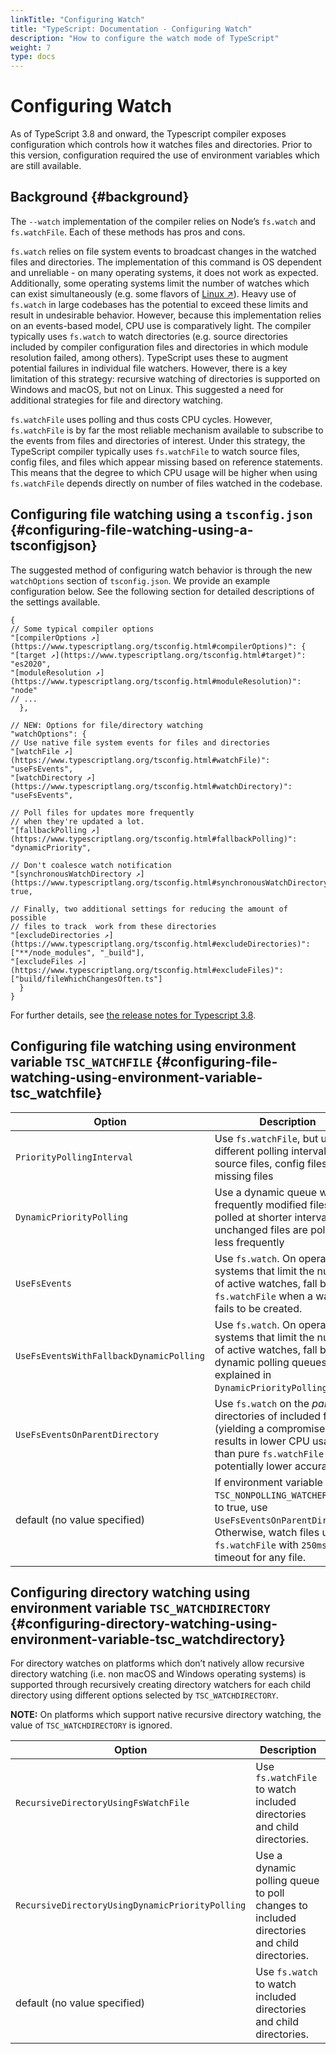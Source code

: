 ```yaml
---
linkTitle: "Configuring Watch"
title: "TypeScript: Documentation - Configuring Watch"
description: "How to configure the watch mode of TypeScript"
weight: 7
type: docs
---
```


# Configuring Watch

As of TypeScript 3.8 and onward, the Typescript compiler exposes configuration which controls how it watches files and directories. Prior to this version, configuration required the use of environment variables which are still available.

## Background {#background}

The `--watch` implementation of the compiler relies on Node’s `fs.watch` and `fs.watchFile`. Each of these methods has pros and cons.

`fs.watch` relies on file system events to broadcast changes in the watched files and directories. The implementation of this command is OS dependent and unreliable - on many operating systems, it does not work as expected. Additionally, some operating systems limit the number of watches which can exist simultaneously (e.g. some flavors of [Linux ↗](https://man7.org/linux/man-pages/man7/inotify.7.html)). Heavy use of `fs.watch` in large codebases has the potential to exceed these limits and result in undesirable behavior. However, because this implementation relies on an events-based model, CPU use is comparatively light. The compiler typically uses `fs.watch` to watch directories (e.g. source directories included by compiler configuration files and directories in which module resolution failed, among others). TypeScript uses these to augment potential failures in individual file watchers. However, there is a key limitation of this strategy: recursive watching of directories is supported on Windows and macOS, but not on Linux. This suggested a need for additional strategies for file and directory watching.

`fs.watchFile` uses polling and thus costs CPU cycles. However, `fs.watchFile` is by far the most reliable mechanism available to subscribe to the events from files and directories of interest. Under this strategy, the TypeScript compiler typically uses `fs.watchFile` to watch source files, config files, and files which appear missing based on reference statements. This means that the degree to which CPU usage will be higher when using `fs.watchFile` depends directly on number of files watched in the codebase.

## Configuring file watching using a `tsconfig.json` {#configuring-file-watching-using-a-tsconfigjson}

The suggested method of configuring watch behavior is through the new `watchOptions` section of `tsconfig.json`. We provide an example configuration below. See the following section for detailed descriptions of the settings available.

```
{
// Some typical compiler options
"[compilerOptions ↗](https://www.typescriptlang.org/tsconfig.html#compilerOptions)": {
"[target ↗](https://www.typescriptlang.org/tsconfig.html#target)": "es2020",
"[moduleResolution ↗](https://www.typescriptlang.org/tsconfig.html#moduleResolution)": "node"
// ...
  },

// NEW: Options for file/directory watching
"watchOptions": {
// Use native file system events for files and directories
"[watchFile ↗](https://www.typescriptlang.org/tsconfig.html#watchFile)": "useFsEvents",
"[watchDirectory ↗](https://www.typescriptlang.org/tsconfig.html#watchDirectory)": "useFsEvents",

// Poll files for updates more frequently
// when they're updated a lot.
"[fallbackPolling ↗](https://www.typescriptlang.org/tsconfig.html#fallbackPolling)": "dynamicPriority",

// Don't coalesce watch notification
"[synchronousWatchDirectory ↗](https://www.typescriptlang.org/tsconfig.html#synchronousWatchDirectory)": true,

// Finally, two additional settings for reducing the amount of possible
// files to track  work from these directories
"[excludeDirectories ↗](https://www.typescriptlang.org/tsconfig.html#excludeDirectories)": ["**/node_modules", "_build"],
"[excludeFiles ↗](https://www.typescriptlang.org/tsconfig.html#excludeFiles)": ["build/fileWhichChangesOften.ts"]
  }
}
```

For further details, see [the release notes for Typescript 3.8](/typescript/5.2/whats-new/typescript-3-8#better-directory-watching-on-linux-and-watchoptions).

## Configuring file watching using environment variable `TSC_WATCHFILE` {#configuring-file-watching-using-environment-variable-tsc_watchfile}

|Option|Description|
|---|---|
|`PriorityPollingInterval`|Use `fs.watchFile`, but use different polling intervals for source files, config files and missing files|
|`DynamicPriorityPolling`|Use a dynamic queue where frequently modified files are polled at shorter intervals, and unchanged files are polled less frequently|
|`UseFsEvents`|Use `fs.watch`. On operating systems that limit the number of active watches, fall back to `fs.watchFile` when a watcher fails to be created.|
|`UseFsEventsWithFallbackDynamicPolling`|Use `fs.watch`. On operating systems that limit the number of active watches, fall back to dynamic polling queues (as explained in `DynamicPriorityPolling`)|
|`UseFsEventsOnParentDirectory`|Use `fs.watch` on the *parent* directories of included files (yielding a compromise that results in lower CPU usage than pure `fs.watchFile` but potentially lower accuracy).|
|default (no value specified)|If environment variable `TSC_NONPOLLING_WATCHER` is set to true, use `UseFsEventsOnParentDirectory`. Otherwise, watch files using `fs.watchFile` with `250ms` as the timeout for any file.|


## Configuring directory watching using environment variable `TSC_WATCHDIRECTORY` {#configuring-directory-watching-using-environment-variable-tsc_watchdirectory}

For directory watches on platforms which don’t natively allow recursive directory watching (i.e. non macOS and Windows operating systems) is supported through recursively creating directory watchers for each child directory using different options selected by `TSC_WATCHDIRECTORY`.

**NOTE:** On platforms which support native recursive directory watching, the value of `TSC_WATCHDIRECTORY` is ignored.

|Option|Description|
|---|---|
|`RecursiveDirectoryUsingFsWatchFile`|Use `fs.watchFile` to watch included directories and child directories.|
|`RecursiveDirectoryUsingDynamicPriorityPolling`|Use a dynamic polling queue to poll changes to included directories and child directories.|
|default (no value specified)|Use `fs.watch` to watch included directories and child directories.|

